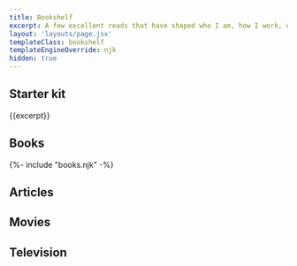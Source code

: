 ```yaml
---
title: Bookshelf
excerpt: A few excellent reads that have shaped who I am, how I work, or how I think about the world around me.
layout: 'layouts/page.jsx'
templateClass: bookshelf
templateEngineOverride: njk
hidden: true
---
```


<article class='prose'>
  <h1>Starter kit</h1>
  <p class='lead color-caption'>{{excerpt}}</p>

  <h2>Books</h2>
  {%- include "books.njk" -%}

  <h2>Articles</h2>

  <h2>Movies</h2>

  <h2>Television</h2>
</article>
